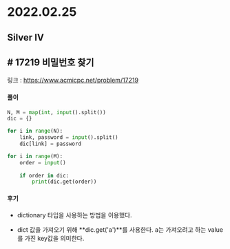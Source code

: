 # 2022.02.25

## Silver IV

## # 17219 비밀번호 찾기

링크 : https://www.acmicpc.net/problem/17219

#### 풀이

```python
N, M = map(int, input().split())
dic = {}

for i in range(N):
    link, password = input().split()
    dic[link] = password

for i in range(M):
    order = input()
    
    if order in dic:
        print(dic.get(order))
```



#### 후기

* dictionary 타입을 사용하는 방법을 이용했다. 
  
* dict 값을 가져오기 위해 **dic.get('a')**를 사용한다. a는 가져오려고 하는 value를 가진 key값을 의미한다. 





























